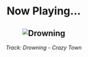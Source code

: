 <div align="center"> 
<h1>Now Playing...</h1>

![Drowning](https://i.scdn.co/image/ab67616d00001e0297661200508a1fd4d974907d)
--
_<p>Track: Drowning - Crazy Town </p>_
</div>
